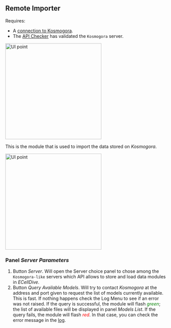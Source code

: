 ## Remote Importer
Requires:
- A [connection to Kosmogora](../Network/connecting_to_Kosmogora.md).
- The [API Checker](./api_checker.md) has validated the `Kosmogora` server.

<img src="../../../resources/images/modules/remote_importer.jpg" alt="UI point" style="height: 300px;"/>

This is the module that is used to import the data stored on *Kosmogora*.

<img src="../../../resources/images/modules/1x/remote_importer_panels.png" alt="UI point" style="height: 300px;"/>

### Panel *Server Parameters*
1. Button *Server*. Will open the Server choice panel to chose among the `Kosmogora-like` servers which API allows to store and load data modules in _ECellDive_. 
2. Button *Query Available Models*. Will try to contact *Kosmogora* at the address and port given to request the list of models currently available. This is fast. If nothing happens check the Log Menu to see if an error was not raised. If the query is successful, the module will flash <span style="color:green">*green*</span>; the list of available files will be displayed in panel *Models List*. If the query fails, the module will flash <span style="color:red">*red*</span>. In that case, you can check the error message in the [log](/articles/UserManual/UIMenus/log_menu.html).
